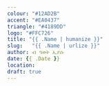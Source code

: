 ```yaml
---
colour: "#12AD2B"
accent: "#EA0437"
triangle: "#4189DD"
logo: "#FFC726"
title: "{{ .Name | humanize }}"
slug:	"{{ .Name | urlize }}"
author: ብ ዓወት ኢያሱ
date: {{ .Date }}
location:
draft: true
---
```

